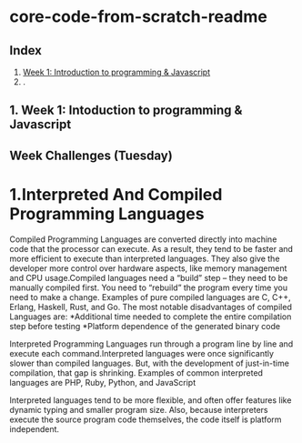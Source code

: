# core-code-from-scratch-readme

## Index

1. [ Week 1: Introduction to programming & Javascript](#1-Week-1-Introduction-to-programing-&-Javascript)
2. .

## 1. Week 1: Intoduction to programming & Javascript
    
   ## Week Challenges (Tuesday)

# 1.Interpreted And Compiled Programming Languages

Compiled Programming Languages are converted directly into machine code that the processor can execute. As a result, they tend to be faster and more efficient to execute than interpreted languages. They also give the developer more control over hardware aspects, like memory management and CPU usage.Compiled languages need a “build” step – they need to be manually compiled first. You need to “rebuild” the program every time you need to make a change.
Examples of pure compiled languages are C, C++, Erlang, Haskell, Rust, and Go.
The most notable disadvantages of compiled Languages are:
*Additional time needed to complete the entire compilation step before testing
*Platform dependence of the generated binary code

Interpreted Programming Languages run through a program line by line and execute each command.Interpreted languages were once significantly slower than compiled languages. But, with the development of just-in-time compilation, that gap is shrinking.
Examples of common interpreted languages are PHP, Ruby, Python, and JavaScript

Interpreted languages tend to be more flexible, and often offer features like dynamic typing and smaller program size. Also, because interpreters execute the source program code themselves, the code itself is platform independent.
